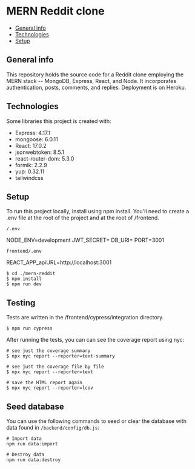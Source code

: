 # MERN Reddit clone

- [General info](#general-info)
- [Technologies](#technologies)
- [Setup](#setup)

## General info

This repository holds the source code for a Reddit clone employing the MERN stack -- MongoDB, Express, React, and Node. It incorporates authentication, posts, comments, and replies. Deployment is on Heroku.

## Technologies

Some libraries this project is created with:

- Express: 4.17.1
- mongoose: 6.0.11
- React: 17.0.2
- jsonwebtoken: 8.5.1
- react-router-dom: 5.3.0
- formik: 2.2.9
- yup: 0.32.11
- tailwindcss

## Setup

To run this project locally, install using npm install. You'll need to create a .env file at the root of the project and at the root of /frontend.

`/.env`

NODE_ENV=development
JWT_SECRET=<secure JWT secret>
DB_URI=<MongoDB URI>
PORT=3001

`frontend/.env`

REACT_APP_apiURL=http://localhost:3001

```
$ cd ./mern-reddit
$ npm install
$ npm run dev
```

## Testing

Tests are written in the /frontend/cypress/integration directory.

```
$ npm run cypress
```

After running the tests, you can can see the coverage report using nyc:

```
# see just the coverage summary
$ npx nyc report --reporter=text-summary

# see just the coverage file by file
$ npx nyc report --reporter=text

# save the HTML report again
$ npx nyc report --reporter=lcov
```

## Seed database

You can use the following commands to seed or clear the database with data found in `/backend/config/db.js`:

```
# Import data
npm run data:import

# Destroy data
npm run data:destroy
```
